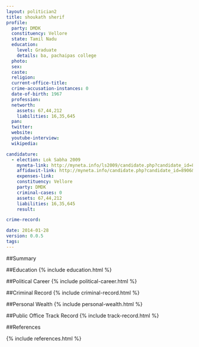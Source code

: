 ```yaml
---
layout: politician2
title: shoukath sherif
profile: 
  party: DMDK
  constituency: Vellore
  state: Tamil Nadu
  education: 
    level: Graduate
    details: ba, pachaipas college
  photo: 
  sex: 
  caste: 
  religion: 
  current-office-title: 
  crime-accusation-instances: 0
  date-of-birth: 1967
  profession: 
  networth: 
    assets: 67,44,212
    liabilities: 16,35,645
  pan: 
  twitter: 
  website: 
  youtube-interview: 
  wikipedia: 

candidature: 
  - election: Lok Sabha 2009
    myneta-link: http://myneta.info/ls2009/candidate.php?candidate_id=8906
    affidavit-link: http://myneta.info/candidate.php?candidate_id=8906&scan=original
    expenses-link: 
    constituency: Vellore 
    party: DMDK
    criminal-cases: 0
    assets: 67,44,212
    liabilities: 16,35,645
    result:  

crime-record: 

date: 2014-01-28
version: 0.0.5
tags: 
---
```

##Summary


##Education
{% include education.html %}


##Political Career
{% include political-career.html %}


##Criminal Record
{% include criminal-record.html %}


##Personal Wealth
{% include personal-wealth.html %}


##Public Office Track Record
{% include track-record.html %}


##References


{% include references.html %}